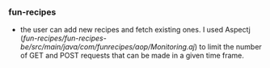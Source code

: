 ### fun-recipes

- the user can add new recipes and fetch existing ones. I used Aspectj (*fun-recipes/fun-recipes-be/src/main/java/com/funrecipes/aop/Monitoring.aj*) to limit the number of GET and POST requests that can be made in a given time frame.